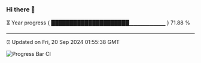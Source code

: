 ### Hi there 👋

⏳ Year progress { █████████████████████▁▁▁▁▁▁▁▁▁ } 71.88 %

---

⏰ Updated on Fri, 20 Sep 2024 01:55:38 GMT

![Progress Bar CI](https://github.com/IshwaranRudhara/GIT-ACTION/workflows/Progress%20Bar%20CI/badge.svg)
